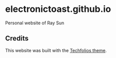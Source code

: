 # electronictoast.github.io 
Personal website of Ray Sun 

## Credits 
This website was built with the [Techfolios theme](http://techfolios.github.io/).

